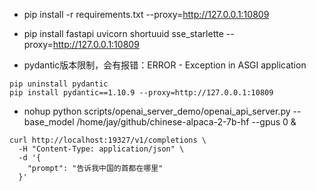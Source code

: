 - pip install -r requirements.txt --proxy=http://127.0.0.1:10809
- pip install fastapi uvicorn shortuuid sse_starlette --proxy=http://127.0.0.1:10809

- pydantic版本限制，会有报错：ERROR - Exception in ASGI application
```
pip uninstall pydantic
pip install pydantic==1.10.9 --proxy=http://127.0.0.1:10809
```

- nohup python scripts/openai_server_demo/openai_api_server.py --base_model /home/jay/github/chinese-alpaca-2-7b-hf --gpus 0 &


```curl
curl http://localhost:19327/v1/completions \
  -H "Content-Type: application/json" \
  -d '{
    "prompt": "告诉我中国的首都在哪里"
  }'
```